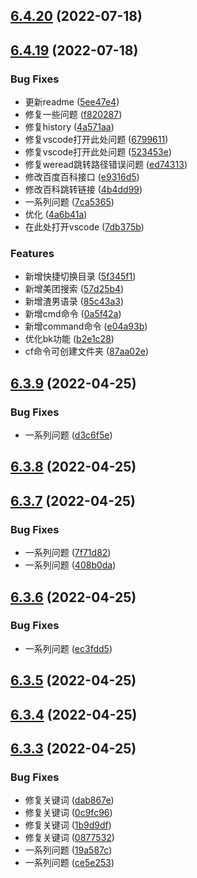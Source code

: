 ## [6.4.20](https://github.com/MikuBlog/happy-work/compare/v6.4.19...v6.4.20) (2022-07-18)



## [6.4.19](https://github.com/MikuBlog/happy-work/compare/v6.3.9...v6.4.19) (2022-07-18)


### Bug Fixes

* 更新readme ([5ee47e4](https://github.com/MikuBlog/happy-work/commit/5ee47e428575b4a3ef836d7289dc01bf8aef4596))
* 修复一些问题 ([f820287](https://github.com/MikuBlog/happy-work/commit/f8202872a4ae83887a408adec5170bc457a38f42))
* 修复history ([4a571aa](https://github.com/MikuBlog/happy-work/commit/4a571aa717c54b3cfa7f262bab028b271a328cf4))
* 修复vscode打开此处问题 ([6799611](https://github.com/MikuBlog/happy-work/commit/6799611a6c12aa5b9262115d75ef142092152005))
* 修复vscode打开此处问题 ([523453e](https://github.com/MikuBlog/happy-work/commit/523453e4088480bc480bed89b3f58781c38475f1))
* 修复weread跳转路径错误问题 ([ed74313](https://github.com/MikuBlog/happy-work/commit/ed7431312c5f65f64bc549596bf4be63e147d907))
* 修改百度百科接口 ([e9316d5](https://github.com/MikuBlog/happy-work/commit/e9316d58a22bec59e4564c77cfe71985611d0fc0))
* 修改百科跳转链接 ([4b4dd99](https://github.com/MikuBlog/happy-work/commit/4b4dd99999afbfcd35b6f045bb26700169b07054))
* 一系列问题 ([7ca5365](https://github.com/MikuBlog/happy-work/commit/7ca5365a5e16ff11abb5dede16a6c0f68b49f8e3))
* 优化 ([4a6b41a](https://github.com/MikuBlog/happy-work/commit/4a6b41afa06bda51709cfc4bc23d87add18571f3))
* 在此处打开vscode ([7db375b](https://github.com/MikuBlog/happy-work/commit/7db375b9f746611775bed5289ed0c1c6f46789bc))


### Features

* 新增快捷切换目录 ([5f345f1](https://github.com/MikuBlog/happy-work/commit/5f345f190918be5fc28e5f5e76f9427753bd9918))
* 新增美团搜索 ([57d25b4](https://github.com/MikuBlog/happy-work/commit/57d25b4b21ec68f634f4131a999301a63ec66bb6))
* 新增渣男语录 ([85c43a3](https://github.com/MikuBlog/happy-work/commit/85c43a33d94afcb6fa8570a2ff98f11229dffbaf))
* 新增cmd命令 ([0a5f42a](https://github.com/MikuBlog/happy-work/commit/0a5f42a0a6149f562fc29603edc5174c39483474))
* 新增command命令 ([e04a93b](https://github.com/MikuBlog/happy-work/commit/e04a93b146c0d78e52df559bd85315748ff62ddf))
* 优化bk功能 ([b2e1c28](https://github.com/MikuBlog/happy-work/commit/b2e1c28986fcdc3b0bb2318a39481f52908f6afb))
* cf命令可创建文件夹 ([87aa02e](https://github.com/MikuBlog/happy-work/commit/87aa02ee768c6b4b2da9f0ecbba947c2f2b4fa8f))



## [6.3.9](https://github.com/MikuBlog/happy-work/compare/v6.3.8...v6.3.9) (2022-04-25)


### Bug Fixes

* 一系列问题 ([d3c6f5e](https://github.com/MikuBlog/happy-work/commit/d3c6f5ef6bd8bcc63fa85f149452ddac3b555da3))



## [6.3.8](https://github.com/MikuBlog/happy-work/compare/v6.3.7...v6.3.8) (2022-04-25)



## [6.3.7](https://github.com/MikuBlog/happy-work/compare/v6.3.6...v6.3.7) (2022-04-25)


### Bug Fixes

* 一系列问题 ([7f71d82](https://github.com/MikuBlog/happy-work/commit/7f71d8235b88c802adf408706a3fef27554351f2))
* 一系列问题 ([408b0da](https://github.com/MikuBlog/happy-work/commit/408b0da781811e5cc08de75c89f2a7b597d1929a))



## [6.3.6](https://github.com/MikuBlog/happy-work/compare/v6.3.5...v6.3.6) (2022-04-25)


### Bug Fixes

* 一系列问题 ([ec3fdd5](https://github.com/MikuBlog/happy-work/commit/ec3fdd530e5571de28d066e4c8a3e0a48a106869))



## [6.3.5](https://github.com/MikuBlog/happy-work/compare/v6.3.4...v6.3.5) (2022-04-25)



## [6.3.4](https://github.com/MikuBlog/happy-work/compare/v6.3.3...v6.3.4) (2022-04-25)



## [6.3.3](https://github.com/MikuBlog/happy-work/compare/08775328edc79af670dce149bd35c0c1dd325e2c...v6.3.3) (2022-04-25)


### Bug Fixes

* 修复关键词 ([dab867e](https://github.com/MikuBlog/happy-work/commit/dab867eb5b845cf84f4e1e774fb9310250365892))
* 修复关键词 ([0c9fc96](https://github.com/MikuBlog/happy-work/commit/0c9fc964a63fca6bb3d7413d17db654298e0ae80))
* 修复关键词 ([1b9d9df](https://github.com/MikuBlog/happy-work/commit/1b9d9dff59037d59aa276633f9022de97fcfab75))
* 修复关键词 ([0877532](https://github.com/MikuBlog/happy-work/commit/08775328edc79af670dce149bd35c0c1dd325e2c))
* 一系列问题 ([19a587c](https://github.com/MikuBlog/happy-work/commit/19a587cb80bf89a9dee94c1a973871cccf363f56))
* 一系列问题 ([ce5e253](https://github.com/MikuBlog/happy-work/commit/ce5e2536676f2a22389dda902f1c6b762ac3a2d4))



